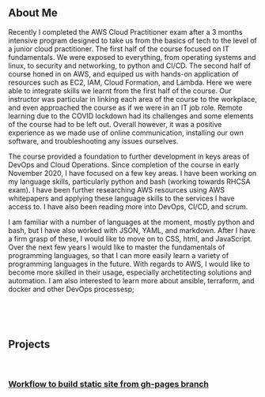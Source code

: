 ## About Me


Recently I completed the AWS Cloud Practitioner exam after a 3 months intensive program designed to take us from the basics of tech to the level of a junior cloud practitioner. The first half of the course focused on IT fundamentals. We were exposed to everything, from operating systems and linux, to security and networking, to python and CI/CD. The second half of course honed in on AWS, and equiped us with hands-on application of resources such as EC2, IAM, Cloud Formation, and Lambda. Here we were able to integrate skills we learnt from the first half of the course. Our instructor was particular in linking each area of the course to the workplace, and even approached the course as if we were in an IT job role. Remote learning due to the COVID lockdown had its challenges and some elements of the course had to be left out. Overall however, it was a positive experience as we made use of online communication, installing our own software, and troubleshooting any issues ourselves.  

The course provided a foundation to further development in keys areas of DevOps and Cloud Operations. Since completion of the course in early November 2020, I have focused on a few key areas. I have been working on my language skills, particularly python and bash (working towards RHCSA exam). I have been further researching AWS resources using AWS whitepapers and applying these language skills to the services I have access to. I have also been reading more into DevOps, CI/CD, and scrum.    

I am familiar with a number of languages at the moment, mostly python and bash, but I have also worked with JSON, YAML, and markdown. After I have a firm grasp of these, I would like to move on to CSS, html, and JavaScript. Over the next few years I would like to master the fundamentals of programming languages, so that I can more easily learn a variety of programming languages in the future. With regards to AWS, I would like to become more skilled in their usage, especially archetitecting solutions and automation. I am also interested to learn more about ansible, terraform, and docker and other DevOps processesp;
&nbsp;

&nbsp;

&nbsp;

## Projects
&nbsp;

### [Workflow to build static site from gh-pages branch](https://kasimakhtar.github.io/kasimakhtar/CI-CD-workflow.html)
